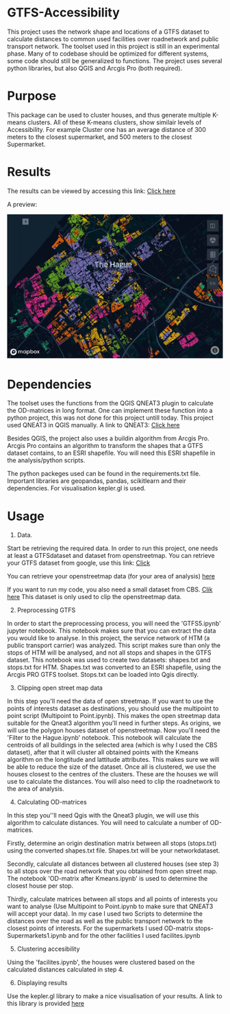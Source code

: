 # GTFS-Accessibility
This project uses the network shape and locations of a GTFS dataset to calculate distances to common used facilities over roadnetwork and public transport network. The toolset used in this project is still in an experimental phase. Many of to codebase should be optimized for different systems, some code should still be generalized to functions. The project uses several python libraries, but also QGIS and Arcgis Pro (both required).

# Purpose
This package can be used to cluster houses, and thus generate multiple K-means clusters. All of these K-means clusters, show similair levels of Accessibility. For example Cluster one has an average distance of 300 meters to the closest supermarket, and 500 meters to the closest Supermarket. 

# Results
The results can be viewed by accessing this link: [Click here](https://brunohermans.github.io/GTFS-Accessibility/first_results1.html)

A preview:

![Accesibility Levels](https://raw.githubusercontent.com/Brunohermans/GTFS-Accessibility/master/Preview%20Kepler.JPG)

# Dependencies
The toolset uses the functions from the QGIS QNEAT3 plugin to calculate the OD-matrices in long format. One can implement these function into a python project, this was not done for this project untill today. This project used QNEAT3 in QGIS manually. A link to QNEAT3: [Click here](https://root676.github.io/)

Besides QGIS, the project also uses a buildin algorithm from Arcgis Pro. Arcgis Pro contains an algorithm to transform the shapes that a GTFS dataset contains, to an ESRI shapefile. You will need this ESRI shapefile in the analysis/python scripts. 

The python packeges used can be found in the requirements.txt file. Important libraries are geopandas, pandas, scikitlearn and their dependencies. For visualisation kepler.gl is used. 

# Usage
1) Data.

Start be retrieving the required data. In order to run this project, one needs at least a GTFSdataset and dataset from openstreetmap. 
You can retrieve your GTFS dataset from google, use this link: [Click](https://code.google.com/archive/p/googletransitdatafeed/wikis/PublicFeeds.wiki)

You can retrieve your openstreetmap data (for your area of analysis) [here](https://download.geofabrik.de/)

If you want to run my code, you also need a small dataset from CBS. [Clik here](https://www.cbs.nl/nl-nl/dossier/nederland-regionaal/geografische-data/wijk-en-buurtkaart-2018) This dataset is only used to clip the openstreetmap data. 

2) Preprocessing GTFS

In order to start the preprocessing process, you will need the 'GTFS5.ipynb' jupyter notebook. This notebook makes sure that you can extract the data you would like to analyse. In this project, the service network of HTM (a public transport carrier) was analyzed. 
This script makes sure than only the stops of HTM will be analysed, and not all stops and shapes in the GTFS dataset. This notebook was used to create two datasets: shapes.txt and stops.txt for HTM. Shapes.txt was converted to an ESRI shapefile, using the Arcgis PRO GTFS toolset. Stops.txt can be loaded into Qgis directly. 

3) Clipping open street map data

In this step you'll need the data of open streetmap. If you want to use the points of interests dataset as destinations, you should use the multipoint to point script (Multipoint to Point.ipynb). This makes the open streetmap data suitable for the Qneat3 algorithm you'll need in further steps. As origins, we will use the polygon houses dataset of openstreetmap. Now you'll need the 'Filter to the Hague.ipynb' notebook. This notebook will calculate the centroids of all buildings in the selected area (which is why I used the CBS dataset), after that it will cluster all obtained points with the Kmeans algorithm on the longtitude and lattitude attributes. This makes sure we will be able to reduce the size of the dataset. Once all is clustered, we use the houses closest to the centres of the clusters. These are the houses we will use to calculate the distances. You will also need to clip the roadnetwork to the area of analysis. 

4) Calculating OD-matrices 

In this step you''ll need Qgis with the Qneat3 plugin, we will use this algorithm to calculate distances. You will need to calculate a number of OD-matrices. 

Firstly, determine an origin destination matrix between all stops (stops.txt) using the converted shapes.txt file. Shapes.txt will be your networkdataset. 

Secondly, calculate all distances between all clustered houses (see step 3) to all stops over the road network that you obtained from open street map. The notebook 'OD-matrix after Kmeans.ipynb' is used to determine the closest house per stop. 

Thirdly, calculate matrices between all stops and all points of interests you want to analyse (Use Multipoint to Point.ipynb to make sure that QNEAT3 will accept your data). In my case I used two Scripts to determine the distances over the road as well as the public transport network to the closest points of interests. For the supermarkets I used OD-matrix stops-Supermarkets1.ipynb and for the other facilities I used facilites.ipynb

5) Clustering accesibility 

Using the 'facilites.ipynb', the houses were clustered based on the calculated distances calculated in step 4. 

6) Displaying results

Use the kepler.gl library to make a nice visualisation of your results. A link to this library is provided [here](https://kepler.gl/)


